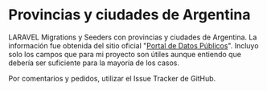 # Provincias y ciudades de Argentina

LARAVEL Migrations y Seeders con provincias y ciudades de Argentina. La información fue obtenida del sitio oficial "[Portal de Datos Públicos](http://datospublicos.gov.ar/data/dataset/localidades-de-la-republica-argentina)". Incluyo solo los campos que para mi proyecto son útiles aunque entiendo que debería ser suficiente para la mayoría de los casos.

Por comentarios y pedidos, utilizar el Issue Tracker de GitHub. 

